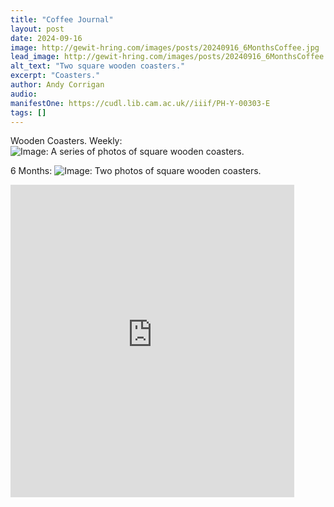 ```yaml
---
title: "Coffee Journal"
layout: post
date: 2024-09-16
image: http://gewit-hring.com/images/posts/20240916_6MonthsCoffee.jpg
lead_image: http://gewit-hring.com/images/posts/20240916_6MonthsCoffee.jpg
alt_text: "Two square wooden coasters."
excerpt: "Coasters."
author: Andy Corrigan
audio: 
manifestOne: https://cudl.lib.cam.ac.uk//iiif/PH-Y-00303-E
tags: []
---
```

Wooden Coasters.
Weekly:
![Image: A series of photos of square wooden coasters.]({{site.url}}/images/posts/2023-Coffee-Monday-LR.jpg)

6 Months:
![Image: Two photos of square wooden coasters.]({{site.url}}/images/20240916_6MonthsCoffee.jpg)

<iframe src="https://fitzmuseum.cam.ac.uk/uv.html#?manifest={{ page.manifestOne }}&c=0&m=0&cv=0&config=&locales=en-GB:English (GB),cy-GB:Cymraeg,fr-FR:Français (FR),pl-PL:Polski,sv-SE:Svenska&r=0" width="90%" height="500" allowfullscreen frameborder="0"></iframe>